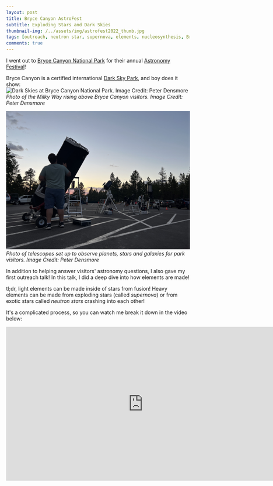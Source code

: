 ```yaml
---
layout: post
title: Bryce Canyon AstroFest
subtitle: Exploding Stars and Dark Skies
thumbnail-img: /../assets/img/astrofest2022_thumb.jpg
tags: [outreach, neutron star, supernova, elements, nucleosynthesis, Bryce Canyon]
comments: true
---
```


I went out to [Bryce Canyon National Park](https://www.nps.gov/brca/index.htm) for their annual [Astronomy Festival](https://www.nps.gov/brca/planyourvisit/astrofest.htm)!

Bryce Canyon is a certified international [Dark Sky Park](https://www.darksky.org/our-work/conservation/idsp/parks/), and boy does it show:
![Dark Skies at Bryce Canyon National Park. Image Credit: Peter Densmore](/../assets/img/astrofest2022_darkskies.jpg)
*Photo of the Milky Way rising above Bryce Canyon visitors. Image Credit: Peter Densmore*

![Telescopes Set Up for Observing. Image Credit: Peter Densmore](/../assets/img/astrofest2022_telescopes.jpg)
*Photo of telescopes set up to observe planets, stars and galaxies for park visitors. Image Credit: Peter Densmore*

In addition to helping answer visitors' astronomy questions, I also gave my first outreach talk!
In this talk, I did a deep dive into how elements are made! 

tl;dr, light elements can be made inside of stars from fusion! Heavy elements can be made from exploding stars (called *supernova*) or from exotic stars called *neutron stars* crashing into each other!

It's a complicated process, so you can watch me break it down in the video below:

<iframe width="750" height="421" src="https://www.youtube.com/embed/vzJMAIBum_w" title="YouTube video player" frameborder="0" allow="accelerometer; autoplay; clipboard-write; encrypted-media; gyroscope; picture-in-picture" allowfullscreen></iframe>


